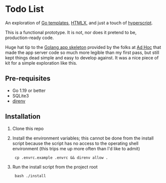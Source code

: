 # Todo List

An exploration of [Go templates](https://pkg.go.dev/text/template), [HTMLX](https://htmx.org/docs/#triggers), and just a touch of [hyperscript](https://hyperscript.org).

This is a functional prototype. It is not, nor does it pretend to be, production-ready code.

Huge hat tip to the [Golang app skeleton](https://adhoc.team/2021/03/29/simple-web-app-in-golang/) provided by the folks at [Ad Hoc](https://adhoc.team) that made the app server code so much more legible than my first pass, but still kept things dead simple and easy to develop against. It was a nice piece of kit for a simple exploration like this.

## Pre-requisites

* Go 1.19 or better
* SQLite3
* [direnv](https://direnv.net)

## Installation

1. Clone this repo
2. Install the environment variables; this cannot be done from the install script because the script has no access to the operating shell environment (this trips me up more often than I'd like to admit)

        cp .envrc.example .envrc && direnv allow .

3. Run the install script from the project root

        bash ./install
